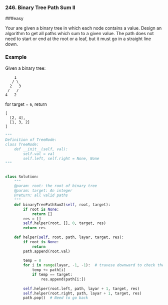 ### 246. Binary Tree Path Sum II

###easy

Your are given a binary tree in which each node contains a value. Design an algorithm to get all paths which sum to a given value. The path does not need to start or end at the root or a leaf, but it must go in a straight line down.

### Example

Given a binary tree:

```
    1
   / \
  2   3
 /   /
4   2
```

for target = `6`, return

```
[
  [2, 4],
  [1, 3, 2]
]
```

```python
"""
Definition of TreeNode:
class TreeNode:
    def __init__(self, val):
        self.val = val
        self.left, self.right = None, None
"""


class Solution:
    """
    @param: root: the root of binary tree
    @param: target: An integer
    @return: all valid paths
    """
    def binaryTreePathSum2(self, root, target):
        if root is None:
            return []
        res = []
        self.helper(root, [], 0, target, res)
        return res
    
    def helper(self, root, path, layar, target, res):
        if root is None:
            return
        path.append(root.val)
        
        temp = 0
        for i in range(layar, -1, -1):  # travese downward to check the sum
            temp += path[i]
            if temp == target:
                res.append(path[i:])
        
        self.helper(root.left, path, layar + 1, target, res)
        self.helper(root.right, path, layar + 1, target, res)
        path.pop()  # Need to go back
```

